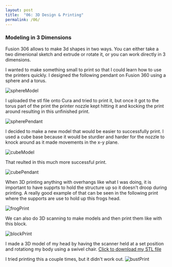 ```yaml
---
layout: post
title:  "06: 3D Design & Printing"
permalink: /06/
---
```


### Modeling in 3 Dimensions

Fusion 306 allows to make 3d shapes in two ways. You can either take a two dimenional sketch and extrude or rotate it, or you can work directly in 3 dimensions.

I wanted to make something small to print so that I could learn how to use the printers quickly. I designed the following pendant on Fusion 360 using a sphere and a torus.

<img src="sphereModel.png" alt="sphereModel">

I uploaded the stl file onto Cura and tried to print it, but once it got to the torus part of the print the printer nozzle kept hitting it and kocking the print around resulting in this unfinished print.

<img src="spherePendant.JPG" alt="spherePendant">

I decided to make a new model that would be easier to successfully print. I used a cube base because it would be sturdier and harder for the nozzle to knock around as it made movements in the x-y plane.

<img src="cubeModel.png" alt="cubeModel">

That reulted in this much more successful print.

<img src="cubePendant.JPG" alt="cubePendant">


When 3D printing anything with overhangs like what I was doing, it is important to have supprts to hold the structure up so it doesn't droop during printing. A really good example of that can be seen in the following print where the supports are use to hold up this frogs head.

<img src="frogPrint.JPG" alt="frogPrint">


We can also do 3D scanning to make models and then print them like with this block.

<img src="blockPrint.JPG" alt="blockPrint">

I made a 3D model of my head by having the scanner held at a set position and rotationg my body using a swivel chair.  <a href='myBust.stl' download>Click to download my STL file</a>

I tried printing this a couple times, but it didn't work out.
<img src="bustPrint.JPG" alt="bustPrint">


